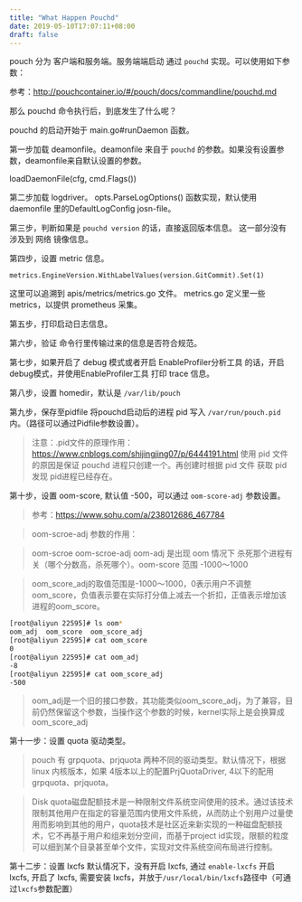 ```yaml
---
title: "What Happen Pouchd"
date: 2019-05-10T17:07:11+08:00
draft: false
---
```


pouch 分为 客户端和服务端。服务端端启动 通过 `pouchd` 实现。可以使用如下参数：


参考：http://pouchcontainer.io/#/pouch/docs/commandline/pouchd.md

那么 pouchd 命令执行后，到底发生了什么呢？

pouchd 的启动开始于 main.go#runDaemon 函数。

第一步加载 deamonfile。deamonfile 来自于 `pouchd` 的参数。如果没有设置参数，deamonfile来自默认设置的参数。

loadDaemonFile(cfg, cmd.Flags())


第二步加载 logdriver。 opts.ParseLogOptions() 函数实现，默认使用 daemonfile 里的DefaultLogConfig josn-file。

第三步，判断如果是 `pouchd version` 的话，直接返回版本信息。 这一部分没有涉及到 网络 镜像信息。

第四步，设置 metric 信息。
```
metrics.EngineVersion.WithLabelValues(version.GitCommit).Set(1)
```
这里可以追溯到 apis/metrics/metrics.go 文件。 metrics.go 定义里一些 metrics，以提供 prometheus 采集。


第五步，打印启动日志信息。

第六步，验证 命令行里传输过来的信息是否符合规范。

第七步，如果开启了 debug 模式或者开启 EnableProfiler分析工具 的话，开启debug模式，并使用EnableProfiler工具 打印 trace 信息。

第八步，设置 homedir，默认是 `/var/lib/pouch`

第九步，保存至pidfile
将pouchd启动后的进程 pid 写入 `/var/run/pouch.pid` 内。（路径可以通过Pidfile参数设置）。

> 注意：.pid文件的原理作用：https://www.cnblogs.com/shijingjing07/p/6444191.html
> 使用 pid 文件的原因是保证 pouchd 进程只创建一个。再创建时根据 pid 文件 获取 pid 发现 pid进程已经存在。

第十步，设置 oom-score, 默认值 -500，可以通过 `oom-score-adj` 参数设置。

> 参考：https://www.sohu.com/a/238012686_467784

> oom-scroe-adj 参数的作用：

> oom-scroe oom-scroe-adj oom-adj 是出现 oom 情况下 杀死那个进程有关（哪个分数高，杀死哪个）。oom-score 范围 -1000～1000

> oom_score_adj的取值范围是-1000～1000，0表示用户不调整oom_score，负值表示要在实际打分值上减去一个折扣，正值表示增加该进程的oom_score。

```bash
[root@aliyun 22595]# ls oom*
oom_adj  oom_score  oom_score_adj
[root@aliyun 22595]# cat oom_score
0
[root@aliyun 22595]# cat oom_adj
-8
[root@aliyun 22595]# cat oom_score_adj
-500
```
> oom_adj是一个旧的接口参数，其功能类似oom_score_adj，为了兼容，目前仍然保留这个参数，当操作这个参数的时候，kernel实际上是会换算成oom_score_adj

第十一步：设置 quota 驱动类型。

> pouch 有 grpquota、prjquota 两种不同的驱动类型。默认情况下，根据 linux 内核版本，如果 4版本以上的配置PrjQuotaDriver, 4以下的配用 grpquota、prjquota。

> Disk quota磁盘配额技术是一种限制文件系统空间使用的技术。通过该技术限制其他用户在指定的容量范围内使用文件系统，从而防止个别用户过量使用而影响到其他的用户，quota技术是社区近来新实现的一种磁盘配额技术，它不再基于用户和组来划分空间，而基于project id实现，限额的粒度可以细到某个目录甚至单个文件，实现对文件系统空间布局进行控制。

第十二步：设置 lxcfs
默认情况下，没有开启 lxcfs, 通过 `enable-lxcfs` 开启 lxcfs, 开启了 lxcfs, 需要安装 lxcfs，并放于`/usr/local/bin/lxcfs`路径中（可通过`lxcfs`参数配置）	